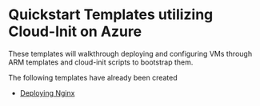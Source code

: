 # Quickstart Templates utilizing Cloud-Init on Azure
These templates will walkthrough deploying and configuring VMs through ARM templates and cloud-init scripts to bootstrap them.

The following templates have already been created
* [Deploying Nginx](https://github.com/alihhussain/azure-cloud-init/tree/master/nginx)
